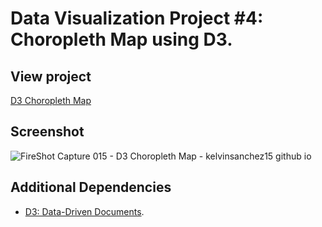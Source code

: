 # Data Visualization Project #4: Choropleth Map using D3.

## View project

[D3 Choropleth Map](https://kelvinsanchez15.github.io/choropleth-map/)

## Screenshot

![FireShot Capture 015 - D3 Choropleth Map - kelvinsanchez15 github io](https://user-images.githubusercontent.com/4708484/89128231-2a800b80-d4c2-11ea-8a35-80b5071f3c6b.png)

## Additional Dependencies

- [D3: Data-Driven Documents](https://github.com/d3/d3).

